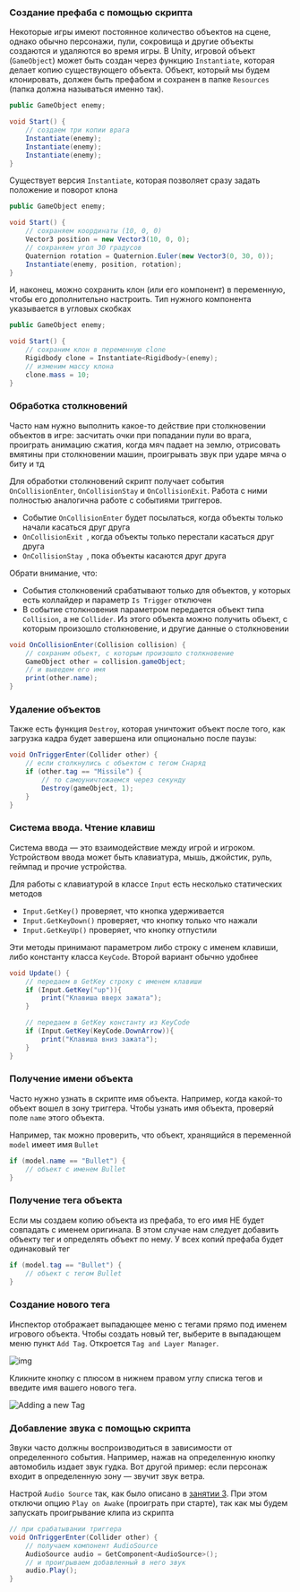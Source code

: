 ### Создание префаба с помощью скрипта

Некоторые игры имеют постоянное количество объектов на сцене, однако обычно персонажи, пули, сокровища и другие объекты создаются и удаляются во время игры. В Unity, игровой объект (`GameObject`) может быть создан через функцию `Instantiate`, которая делает копию существующего объекта. Объект, который мы будем клонировать, должен быть префабом и сохранен в папке `Resources` (папка должна называться именно так).

```csharp
public GameObject enemy;

void Start() {
    // создаем три копии врага
    Instantiate(enemy);
    Instantiate(enemy);
    Instantiate(enemy);
}
```

Существует версия `Instantiate`, которая позволяет сразу задать положение и поворот клона

```csharp
public GameObject enemy;

void Start() {
    // сохраняем координаты (10, 0, 0)
    Vector3 position = new Vector3(10, 0, 0);
    // сохраняем угол 30 градусов
    Quaternion rotation = Quaternion.Euler(new Vector3(0, 30, 0));
    Instantiate(enemy, position, rotation);
}
```

И, наконец, можно сохранить клон (или его компонент) в переменную, чтобы его дополнительно настроить. Тип нужного компонента указывается в угловых скобках

```csharp
public GameObject enemy;

void Start() {
    // сохраним клон в переменную clone
    Rigidbody clone = Instantiate<Rigidbody>(enemy);
    // изменим массу клона
    clone.mass = 10;
}
```

### Обработка столкновений

Часто нам нужно выполнить какое-то действие при столкновении объектов в игре: засчитать очки при попадании пули во врага, проиграть анимацию сжатия, когда мяч падает на землю, отрисовать вмятины при столкновении машин, проигрывать звук при ударе мяча о биту и тд

Для обработки столкновений скрипт получает события `OnCollisionEnter`, `OnCollisionStay` и `OnCollisionExit`. Работа с ними полностью аналогична работе с событиями триггеров.

- Событие `OnCollisionEnter` будет посылаться, когда объекты только начали касаться друг друга
- `OnCollisionExit `, когда объекты только перестали касаться друг друга
- `OnCollisionStay `, пока объекты касаются друг друга

Обрати внимание, что:

- События столкновений срабатывают только для объектов, у которых есть коллайдер и параметр `Is Trigger` отключен
- В событие столкновения параметром передается объект типа `Collision`, а не `Collider`. Из этого объекта можно получить объект, с которым произошло столкновение, и другие данные о столкновении

```csharp
void OnCollisionEnter(Collision collision) {
	// сохраним объект, с которым произошло столкновение
	GameObject other = collision.gameObject;
	// и выведем его имя
	print(other.name);
}
```

### Удаление объектов

Также есть функция `Destroy`, которая уничтожит объект после того, как загрузка кадра будет завершена или опционально после паузы:

```csharp
void OnTriggerEnter(Collider other) {
    // если столкнулись с объектом с тегом Снаряд
    if (other.tag == "Missile") {
        // то самоуничтожаемся через секунду
        Destroy(gameObject, 1);
    }
}
```

### Система ввода. Чтение клавиш

Система ввода — это взаимодействие между игрой и игроком. Устройством ввода может быть клавиатура, мышь, джойстик, руль, геймпад и прочие устройства.

Для работы с клавиатурой в классе `Input` есть несколько статических методов

- `Input.GetKey()` проверяет, что кнопка удерживается
- `Input.GetKeyDown()` проверяет, что кнопку только что нажали
- `Input.GetKeyUp()` проверяет, что кнопку отпустили

Эти методы принимают параметром либо строку с именем клавиши, либо константу класса `KeyCode`. Второй вариант обычно удобнее

```csharp
void Update() {
    // передаем в GetKey строку с именем клавиши
    if (Input.GetKey("up")){
        print("Клавиша вверх зажата");
    }

    // передаем в GetKey константу из KeyCode
    if (Input.GetKey(KeyCode.DownArrow)){
        print("Клавиша вниз зажата");
    }
}
```

### Получение имени объекта

Часто нужно узнать в скрипте имя объекта. Например, когда какой-то объект вошел в зону триггера. Чтобы узнать имя объекта, проверяй поле `name` этого объекта. 

Например, так можно проверить, что объект, хранящийся в переменной `model` имеет имя `Bullet`

```csharp
if (model.name == "Bullet") {
	// объект с именем Bullet
}
```

### Получение тега объекта

Если мы создаем копию объекта из префаба, то его имя НЕ будет совпадать с именем оригинала. В этом случае нам следует добавить объекту тег и определять объект по нему. У всех копий префаба будет одинаковый тег

```csharp
if (model.tag == "Bullet") {
	// объект с тегом Bullet
}
```

### Создание нового тега

Инспектор отображает выпадающее меню с тегами прямо под именем игрового объекта. Чтобы создать новый тег, выберите в выпадающем меню пункт `Add Tag`. Откроется `Tag and Layer Manager`.

![img](https://docs.unity3d.com/uploads/Main/TagDropdown.png)

Кликните кнопку с плюсом в нижнем правом углу списка тегов и введите имя вашего нового тега.

![Adding a new Tag](https://docs.unity3d.com/uploads/Main/TagManagerAddNew.png)

### Добавление звука с помощью скрипта

Звуки часто должны воспроизводиться в зависимости от определенного события. Например, нажав на определенную кнопку автомобиль издает звук гудка. Вот другой пример: если персонаж входит в определенную зону — звучит звук ветра.

Настрой `Audio Source` так, как было описано в [занятии 3](http://unity3d.unium.ru/lessons/lesson3/index.html#addsound). При  этом отключи опцию `Play on Awake` (проиграть при старте), так как мы будем запускать проигрывание клипа из скрипта

```csharp
// при срабатывании триггера
void OnTriggerEnter(Collider other) {
	// получаем компонент AudioSource
	AudioSource audio = GetComponent<AudioSource>();
	// и проигрываем добавленный в него звук
	audio.Play();
}
```